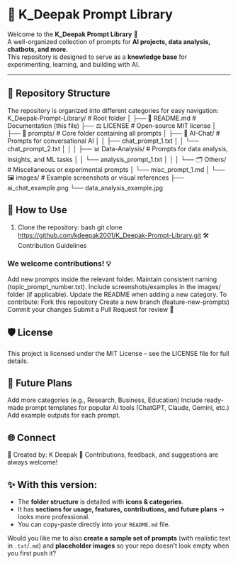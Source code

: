 # 🌟 K_Deepak Prompt Library

Welcome to the **K_Deepak Prompt Library** 🎉  
A well-organized collection of prompts for **AI projects, data analysis, chatbots, and more**.  
This repository is designed to serve as a **knowledge base** for experimenting, learning, and building with AI.  

---

## 📂 Repository Structure

The repository is organized into different categories for easy navigation:  
K_Deepak-Prompt-Library/ # Root folder
│
├── 📘 README.md # Documentation (this file)
├── ⚖️ LICENSE # Open-source MIT license
│
├── 📂 prompts/ # Core folder containing all prompts
│ ├── 🤖 AI-Chat/ # Prompts for conversational AI
│ │ ├── chat_prompt_1.txt
│ │ └── chat_prompt_2.txt
│ │
│ ├── 📊 Data-Analysis/ # Prompts for data analysis, insights, and ML tasks
│ │ └── analysis_prompt_1.txt
│ │
│ └── 🗂️ Others/ # Miscellaneous or experimental prompts
│ └── misc_prompt_1.md
│
└── 🖼️ images/ # Example screenshots or visual references
├── ai_chat_example.png
└── data_analysis_example.jpg

## 🔹 How to Use

1. Clone the repository:
   bash
   git clone https://github.com/kdeepak2001/K_Deepak-Prompt-Library.git
   🛠️ Contribution Guidelines

### We welcome contributions! 💡
Add new prompts inside the relevant folder.
Maintain consistent naming (topic_prompt_number.txt).
Include screenshots/examples in the images/ folder (if applicable).
Update the README when adding a new category.
To contribute:
Fork this repository
Create a new branch (feature-new-prompts)
Commit your changes
Submit a Pull Request for review 🎉

## 🛡️ License
This project is licensed under the MIT License – see the LICENSE
 file for full details.

 ## 🚀 Future Plans
Add more categories (e.g., Research, Business, Education)
Include ready-made prompt templates for popular AI tools (ChatGPT, Claude, Gemini, etc.)
Add example outputs for each prompt.

## 🌐 Connect
👤 Created by: K Deepak
💬 Contributions, feedback, and suggestions are always welcome!

## ✨ With this version:  
- The **folder structure** is detailed with **icons & categories**.  
- It has **sections for usage, features, contributions, and future plans** → looks more professional.  
- You can copy-paste directly into your `README.md` file.
  
Would you like me to also **create a sample set of prompts** (with realistic text in `.txt`/`.md`) and **placeholder images** so your repo doesn’t look empty when you first push it?


